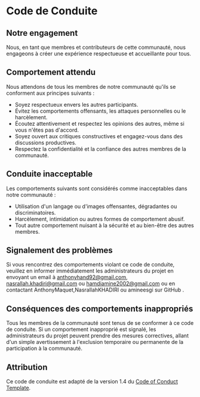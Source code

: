 # Code de Conduite

## Notre engagement

Nous, en tant que membres et contributeurs de cette communauté, nous engageons à créer une expérience respectueuse et accueillante pour tous.

## Comportement attendu

Nous attendons de tous les membres de notre communauté qu'ils se conforment aux principes suivants :

- Soyez respectueux envers les autres participants.
- Évitez les comportements offensants, les attaques personnelles ou le harcèlement.
- Écoutez attentivement et respectez les opinions des autres, même si vous n'êtes pas d'accord.
- Soyez ouvert aux critiques constructives et engagez-vous dans des discussions productives.
- Respectez la confidentialité et la confiance des autres membres de la communauté.

## Conduite inacceptable

Les comportements suivants sont considérés comme inacceptables dans notre communauté :

- Utilisation d'un langage ou d'images offensantes, dégradantes ou discriminatoires.
- Harcèlement, intimidation ou autres formes de comportement abusif.
- Tout autre comportement nuisant à la sécurité et au bien-être des autres membres.

## Signalement des problèmes

Si vous rencontrez des comportements violant ce code de conduite, veuillez en informer immédiatement les administrateurs du projet en envoyant un email à anthonyhand92@gmail.com, nasrallah.khadiri@gmail.com ou hamdiamine2002@gmail.com ou en contactant AnthonyMaquet,NasrallahKHADIRI ou amineesgi sur GitHub .

## Conséquences des comportements inappropriés

Tous les membres de la communauté sont tenus de se conformer à ce code de conduite. Si un comportement inapproprié est signalé, les administrateurs du projet peuvent prendre des mesures correctives, allant d'un simple avertissement à l'exclusion temporaire ou permanente de la participation à la communauté.

## Attribution

Ce code de conduite est adapté de la version 1.4 du [Code of Conduct Template](https://www.contributor-covenant.org/version/1/4/code-of-conduct.html).
